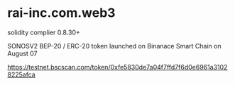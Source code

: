 # rai-inc.com.web3
solidity complier 0.8.30+

SONOSV2 BEP-20 / ERC-20 token launched on Binanace Smart Chain on August 07

https://testnet.bscscan.com/token/0xfe5830de7a04f7ffd7f6d0e6961a31028225afca
